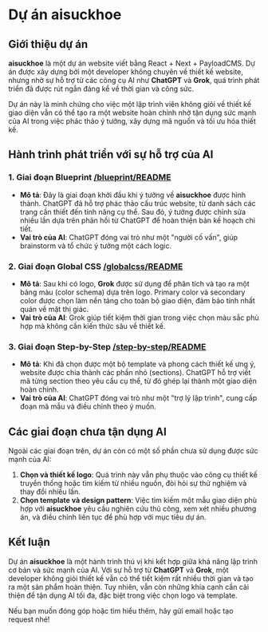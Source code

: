 # Dự án aisuckhoe

## Giới thiệu dự án
**aisuckhoe** là một dự án website viết bằng React + Next + PayloadCMS. Dự án được xây dựng bởi một developer không chuyên về thiết kế website, nhưng nhờ sự hỗ trợ từ các công cụ AI như **ChatGPT** và **Grok**, quá trình phát triển đã được rút ngắn đáng kể về thời gian và công sức.

Dự án này là minh chứng cho việc một lập trình viên không giỏi về thiết kế giao diện vẫn có thể tạo ra một website hoàn chỉnh nhờ tận dụng sức mạnh của AI trong việc phác thảo ý tưởng, xây dựng mã nguồn và tối ưu hóa thiết kế.

## Hành trình phát triển với sự hỗ trợ của AI

### 1. Giai đoạn Blueprint [/blueprint/README](./blueprint/README.md)
- **Mô tả**: Đây là giai đoạn khởi đầu khi ý tưởng về **aisuckhoe** được hình thành. ChatGPT đã hỗ trợ phác thảo cấu trúc website, từ danh sách các trang cần thiết đến tính năng cụ thể. Sau đó, ý tưởng được chỉnh sửa nhiều lần dựa trên phản hồi từ ChatGPT để hoàn thiện bản kế hoạch chi tiết.
- **Vai trò của AI**: ChatGPT đóng vai trò như một "người cố vấn", giúp brainstorm và tổ chức ý tưởng một cách logic.

### 2. Giai đoạn Global CSS [/globalcss/README](./globalcss/README.md)
- **Mô tả**: Sau khi có logo, **Grok** được sử dụng để phân tích và tạo ra một bảng màu (color schema) dựa trên logo. Primary color và secondary color được chọn làm nền tảng cho toàn bộ giao diện, đảm bảo tính nhất quán về mặt thị giác.
- **Vai trò của AI**: Grok giúp tiết kiệm thời gian trong việc chọn màu sắc phù hợp mà không cần kiến thức sâu về thiết kế.

### 3. Giai đoạn Step-by-Step [/step-by-step/README](./step-by-step/README.md)
- **Mô tả**: Khi đã chọn được một bộ template và phong cách thiết kế ưng ý, website được chia thành các phần nhỏ (sections). ChatGPT hỗ trợ viết mã từng section theo yêu cầu cụ thể, từ đó ghép lại thành một giao diện hoàn chỉnh.
- **Vai trò của AI**: ChatGPT đóng vai trò như một "trợ lý lập trình", cung cấp đoạn mã mẫu và điều chỉnh theo ý muốn.

## Các giai đoạn chưa tận dụng AI
Ngoài các giai đoạn trên, dự án còn có một số phần chưa sử dụng được sức mạnh của AI:
1. **Chọn và thiết kế logo**: Quá trình này vẫn phụ thuộc vào công cụ thiết kế truyền thống hoặc tìm kiếm từ nhiều nguồn, đòi hỏi sự thử nghiệm và thay đổi nhiều lần.
2. **Chọn template và design pattern**: Việc tìm kiếm một mẫu giao diện phù hợp với **aisuckhoe** yêu cầu nghiên cứu thủ công, xem xét nhiều phương án, và điều chỉnh liên tục để phù hợp với mục tiêu dự án.

## Kết luận
Dự án **aisuckhoe** là một hành trình thú vị khi kết hợp giữa khả năng lập trình cơ bản và sức mạnh của AI. Với sự hỗ trợ từ **ChatGPT** và **Grok**, một developer không giỏi thiết kế vẫn có thể tiết kiệm rất nhiều thời gian và tạo ra một sản phẩm hoàn thiện. Tuy nhiên, vẫn còn những khía cạnh cần cải thiện để tận dụng AI tối đa, đặc biệt trong việc chọn logo và template.

Nếu bạn muốn đóng góp hoặc tìm hiểu thêm, hãy gửi email hoặc tạo request nhé!